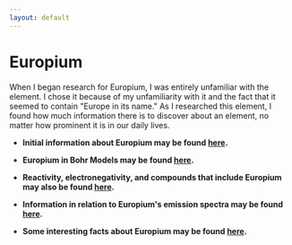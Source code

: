 ```yaml
---
layout: default
---
```

# Europium

When I began research for Europium, I was entirely unfamiliar with the element. I chose it because of my unfamiliarity with it and the fact that it seemed to contain "Europe in its name." As I researched this element, I found how much information there is to discover about an element, no matter how prominent it is in our daily lives.

* **Initial information about Europium may be found [here](./initial_information.md).** 

* **Europium in Bohr Models may be found [here](./europium_in_bohr_models.md).**

* **Reactivity, electronegativity, and compounds that include Europium may also be found [here](./additional_information.md).**

* **Information in relation to Europium's emission spectra may be found [here](./emission_spectra.md).**

* **Some interesting facts about Europium may be found [here](./interesting_facts.md).**
